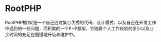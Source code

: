 # RootPHP

RootPHP框1架是一个自己通过集合优秀的代码、设计模式、以及自己在开发工作中遇到的一些问题，而积累的一个PHP框架。它随着个人工作经验的多少以及业余时间的充足在慢慢地升级和维护中。
